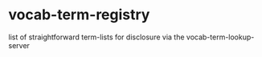 # vocab-term-registry
list of straightforward term-lists for disclosure via the vocab-term-lookup-server
